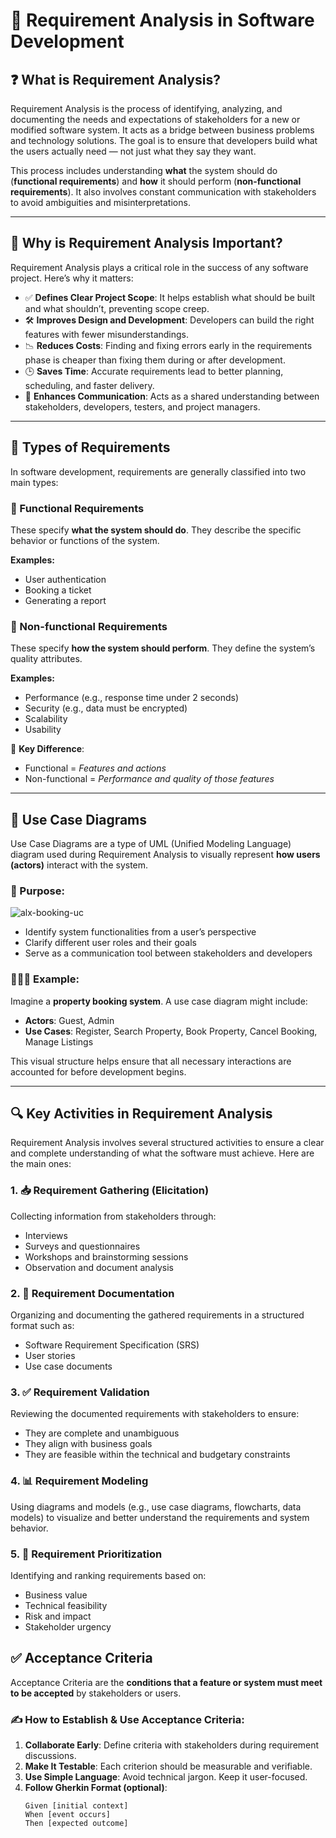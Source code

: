 # 📌 Requirement Analysis in Software Development

## ❓ What is Requirement Analysis?

Requirement Analysis is the process of identifying, analyzing, and documenting the needs and expectations of stakeholders for a new or modified software system. It acts as a bridge between business problems and technology solutions. The goal is to ensure that developers build what the users actually need — not just what they say they want.

This process includes understanding **what** the system should do (**functional requirements**) and **how** it should perform (**non-functional requirements**). It also involves constant communication with stakeholders to avoid ambiguities and misinterpretations.

---

## 🧠 Why is Requirement Analysis Important?

Requirement Analysis plays a critical role in the success of any software project. Here’s why it matters:

- ✅ **Defines Clear Project Scope**: It helps establish what should be built and what shouldn’t, preventing scope creep.
- 🛠️ **Improves Design and Development**: Developers can build the right features with fewer misunderstandings.
- 📉 **Reduces Costs**: Finding and fixing errors early in the requirements phase is cheaper than fixing them during or after development.
- 🕒 **Saves Time**: Accurate requirements lead to better planning, scheduling, and faster delivery.
- 📡 **Enhances Communication**: Acts as a shared understanding between stakeholders, developers, testers, and project managers.

---

## 📂 Types of Requirements

In software development, requirements are generally classified into two main types:

### 🔹 Functional Requirements

These specify **what the system should do**. They describe the specific behavior or functions of the system.

**Examples:**
- User authentication
- Booking a ticket
- Generating a report

### 🔸 Non-functional Requirements

These specify **how the system should perform**. They define the system’s quality attributes.

**Examples:**
- Performance (e.g., response time under 2 seconds)
- Security (e.g., data must be encrypted)
- Scalability
- Usability

🔄 **Key Difference**:  
- Functional = *Features and actions*
- Non-functional = *Performance and quality of those features*

---

## 🧾 Use Case Diagrams

Use Case Diagrams are a type of UML (Unified Modeling Language) diagram used during Requirement Analysis to visually represent **how users (actors)** interact with the system.

### 🎯 Purpose:

![alx-booking-uc](https://github.com/user-attachments/assets/4e86d995-eb48-46cb-a105-78f52c342515)

- Identify system functionalities from a user’s perspective
- Clarify different user roles and their goals
- Serve as a communication tool between stakeholders and developers

### 🧑‍🤝‍🧑 Example:
Imagine a **property booking system**. A use case diagram might include:
- **Actors**: Guest, Admin
- **Use Cases**: Register, Search Property, Book Property, Cancel Booking, Manage Listings

This visual structure helps ensure that all necessary interactions are accounted for before development begins.

---
## 🔍 Key Activities in Requirement Analysis

Requirement Analysis involves several structured activities to ensure a clear and complete understanding of what the software must achieve. Here are the main ones:

### 1. 📥 Requirement Gathering (Elicitation)
Collecting information from stakeholders through:
- Interviews
- Surveys and questionnaires
- Workshops and brainstorming sessions
- Observation and document analysis

### 2. 📄 Requirement Documentation
Organizing and documenting the gathered requirements in a structured format such as:
- Software Requirement Specification (SRS)
- User stories
- Use case documents

### 3. ✅ Requirement Validation
Reviewing the documented requirements with stakeholders to ensure:
- They are complete and unambiguous
- They align with business goals
- They are feasible within the technical and budgetary constraints

### 4. 📊 Requirement Modeling
Using diagrams and models (e.g., use case diagrams, flowcharts, data models) to visualize and better understand the requirements and system behavior.

### 5. 🎯 Requirement Prioritization
Identifying and ranking requirements based on:
- Business value
- Technical feasibility
- Risk and impact
- Stakeholder urgency

## ✅ Acceptance Criteria

Acceptance Criteria are the **conditions that a feature or system must meet to be accepted** by stakeholders or users.

### ✍️ How to Establish & Use Acceptance Criteria:

1. **Collaborate Early**: Define criteria with stakeholders during requirement discussions.
2. **Make It Testable**: Each criterion should be measurable and verifiable.
3. **Use Simple Language**: Avoid technical jargon. Keep it user-focused.
4. **Follow Gherkin Format (optional)**:
   ```gherkin
   Given [initial context]
   When [event occurs]
   Then [expected outcome]
